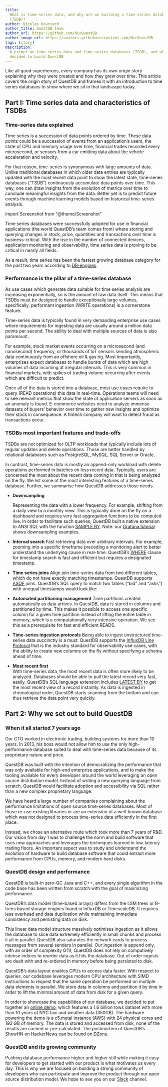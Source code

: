 ```yaml
---
title:
  What is time-series data, and why are we building a time-series database
  (TSDB)?
author: Nicolas Hourcard
author_title: QuestDB Team
author_url: https://github.com/NicQuestDB
author_image_url: https://avatars.githubusercontent.com/NicQuestDB
tags: [story]
description:
  A primer on time-series data and time-series databases (TSDB), and why we
  decided to build QuestDB
---
```


Like all good superheroes, every company has its own origin story explaining why
they were created and how they grew over time. This article covers the origin
story of QuestDB and frames it with an introduction to time series databases to
show where we sit in that landscape today.

<!--truncate-->

## Part I: Time series data and characteristics of TSDBs

### Time-series data explained

Time series is a succession of data points ordered by time. These data points
could be a succession of events from an application’s users, the state of CPU
and memory usage over time, financial trades recorded every microsecond, or
sensors from a car emitting data about the vehicle acceleration and velocity.

For that reason, time-series is synonymous with large amounts of data. Unlike
traditional databases in which older data entries are typically updated with the
most recent data point to show the latest state, time-series databases (“TSDB”)
continuously accumulate data points over time. This way, one can draw insights
from the evolution of metrics over time to conclude meaningful insights from the
data. Better yet is to predict future events through machine learning models
based on historical time-series analysis.

import Screenshot from "@theme/Screenshot"

<Screenshot
  alt="AAPL stock price over the last 5 years"
  src="/img/blog/2020-11-16/apple.png"
  title="Apple’s share price (daily) over the last 5 years: time-series data!"
/>

Time series databases were successfully adopted for use in financial
applications (the world QuestDB’s team comes from) where storing and querying
changes in stock, price, quantities and transactions over time is
business-critical. With the rise in the number of connected devices, application
monitoring and observability, time series data is proving to be critical in
nearly all fields.

<Screenshot
  alt="Example of time-series data use cases"
  src="/img/blog/2020-11-16/useCases.png"
  title="Time-series data use cases"
/>

As a result, time series has been the fastest growing database category for the
past two years according to
[DB-engines](https://db-engines.com/de/ranking/time+series+dbms).

<Screenshot
  alt="Chart showing the popularity of time-series databases over the last 2 years - the data is from db-engines.com"
  src="/img/blog/2020-11-16/popularity.png"
  title="Popularity by database category"
/>

### Performance is the pillar of a time-series database

As use cases which generate data suitable for time series analysis are
increasing exponentially, so is the amount of raw data itself. This means that
TSDBs must be designed to handle exceptionally large volumes, specifically,
performant ingestion (WRITE operations) is a cornerstone feature.

Time-series data is typically found in very demanding enterprise use cases where
requirements for ingesting data are usually around a million data points per
second. The ability to deal with multiple sources of data is also paramount.

For example, stock market events occurring on a microsecond (and nanosecond)
frequency, or thousands of IoT sensors sending atmospheric data continuously
from an offshore oil & gas rig. Most importantly, enterprises expect databases
to handle bursts of data which are high volumes of data incoming at irregular
intervals. This is very common in financial markets, with spikes of trading
volume occurring after events which are difficult to predict.

Once all of the data is stored into a database, most use cases require to query
(READ operations) this data in real-time. Operations teams will need to see
relevant metrics that show the state of application servers as soon as an
anomaly is found. E-commerce websites need to analyze immense datasets of
buyers’ behavior over time to gather new insights and optimize their stock in
consequence. A fintech company will want to detect fraud as transactions occur.

### TSDBs most important features and trade-offs

TSDBs are not optimized for OLTP workloads that typically include lots of
regular updates and delete operations. Those are better handled by relational
databases such as PostgreSQL, MySQL, SQL Server or Oracle.

In contrast, time-series data is mostly an append-only workload with delete
operations performed in batches on less recent data. Typically, users are
concerned the most about the recent data coming in that is being analyzed on the
fly. We list some of the most interesting features of a time-series database.
Further, we summarise how QuestDB addresses those needs.

- **Downsampling**

  Representing the data with a lower frequency. For example, shifting from a daily
  view to a monthly view. This is typically done on the fly on a dashboard and
  requires very fast aggregation functions to be computed live. In order to
  facilitate such queries, QuestDB built a native extension to ANSI SQL with the
  function [SAMPLE BY](https://questdb.io/docs/reference/sql/sample-by/#examples).
  Note: our
  [Grafana tutorial](https://questdb.io/blog/2020/10/19/grafana-tutorial) shows
  downsampling examples.

- **Interval search**
  Fast retrieving data over arbitrary intervals. For example, zooming into a
  specific timeframe preceding a monitoring alert to better understand the
  underlying cause in real-time. QuestDB’s
  [WHERE](https://questdb.io/docs/reference/sql/where#symbol-and-string) clause
  for timestamp search is fast and efficient but requires a designated timestamp.

- **Time series joins**
  Align join time-series data from two different tables, which do not have exactly
  matching timestamps. QuestDB supports
  [ASOF](https://questdb.io/docs/reference/sql/join/#asof-join) joins. QuestDB’s
  SQL query to match two tables (“bid” and “asks”) with unequal timestamps would
  look like:
<Screenshot
  alt="Example of an ASOF join query"
  src="/img/blog/2020-11-16/asof.png"
  title="Example of ASOF join query between the tables Bid and Ask"
/>

- **Automated partitioning management**
  Time partitions created automatically as data arrives. In QuestDB, data is
  stored in columns and partitioned by time. This makes it possible to access
  one specific column for a given time partition instead of lifting the entire
  table in memory, which is a computationally very intensive operation. We see
  this as a prerequisite for fast and efficient READS.

- **Time-series ingestion protocols**
  Being able to ingest unstructured time-series data succinctly is a must. QuestDB
  supports the
  [InfluxDB Line Protocol](https://questdb.io/blog/2020/07/22/influxdb-lp-on-tcp)
  that is the industry standard for observability use cases, with the ability to
  create new columns on the fly without specifying a schema ahead of time.

- **Most recent first**  
  With time-series data, the most recent data is often more likely to be analyzed.
  Databases should be able to pull the latest record very fast, easily. QuestDB’s
  SQL language extension includes
  [LATEST BY](https://questdb.io/docs/reference/sql/latest-by#examples) to get the
  most recent view of a record instantly. As data is ingested in chronological
  order, QuestDB starts scanning from the bottom and can thus retrieve the data
  point very quickly.

## Part 2: Why we set out to build QuestDB

### When it all started 7 years ago

Our CTO worked in electronic trading, building systems for more than 10 years.
In 2013, his boss would not allow him to use the only high-performance database
suited to deal with time-series data because of its proprietary nature and
price.

QuestDB was built with the intention of democratizing the performance that was
only available for high-end enterprise applications, and to make the tooling
available for every developer around the world leveraging an open source
distribution model. Instead of writing a new querying language from scratch,
QuestDB would facilitate adoption and accessibility via SQL rather than a new
complex proprietary language.

We have heard a large number of companies complaining about the performance
limitations of open source time-series databases. Most of those re-use existing
libraries or are an extension of a well-known database which was not designed to
process time-series data efficiently in the first place.

Instead, we chose an alternative route which took more than 7 years of R&D. Our
vision from day 1 was to challenge the norm and build software that uses new
approaches and leverages the techniques learned in low-latency trading floors.
An important aspect was to study and understand the evolution of hardware to
build database software that could extract more performance from CPUs, memory,
and modern hard disks.

### QuestDB design and performance

QuestDB is built-in zero-GC Java and C++, and every single algorithm in the code
base has been written from scratch with the goal of maximizing performance.

QuestDB’s data model (time-based arrays) differs from the LSM trees or B-trees
based storage engines found in InfluxDB or TimescaleDB. It requires less
overhead and data duplication while maintaining immediate consistency and
persisting data on disk.

This linear data model structure massively optimises ingestion as it allows the
database to slice data extremely efficiently in small chunks and process it all
in parallel. QuestDB also saturates the network cards to process messages from
several senders in parallel. Our ingestion is append only, with an order of
complexity O(1); QuestDB does not rely on computively intense indices to reorder
data as it hits the database. Out of order ingests are dealt with and re-ordered
in memory before being persisted to disk.

QuestDB’s data layout enables CPUs to access data faster. With respect to
queries, our codebase leverages modern CPU architecture with SIMD instructions
to request that the same operation be performed on multiple data elements in
parallel. We store data in columns and partition it by time in order to lift the
minimal amount of data from disk for a given query.

<Screenshot
  alt="Architecture of the storage model with column files and time partitions"
  src="/img/blog/2020-11-16/model.png"
  title="Data stored in columns and partitioned by time"
/>

In order to showcase the capabilities of our database, we decided to put
together an [online demo](http://try.questdb.io:9000/), which features a 1.6
billion rows dataset with more than 10 years of NYC taxi and weather data
(350GB). The hardware powering the demo is a c5.metal instance (AWS) with 24
physical cores and 192 GB of memory. The data is stored and accessed from disk,
none of the results are cached or pre-calculated. The postmortem of QuestDB’s
ShowHN on HackerNews can be found
[on DZone](https://dzone.com/articles/we-put-a-sql-database-on-the-internet).

### QuestDB and its growing community

Pushing database performance higher and higher still while making it easy for
developers to get started with our product is what motivates us every day. This
is why we are focused on building a strong community of developers who can
participate and improve the product through our open source distribution model.
We hope to see you on our [Slack](https://slack.questdb.io/) channel.
